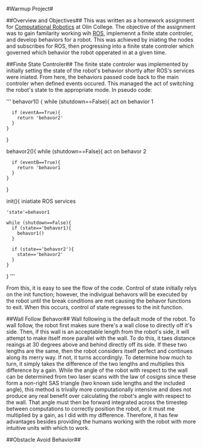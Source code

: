 #Warmup Project#

##Overview and Objectives##
This was written as a homework assignment for [Computational Robotics](https://sites.google.com/site/comprobofall14/home) at Olin College. The objective of the assignment was to gain familarity working wih [ROS](http://www.ros.org/), implemennt a finite state controler, and develop behaviors for a robot. This was achieved by iniating the nodes and subscribes for ROS, then progressing into a finite state controler which governed which behavior the robot opperated in at a given time. 

##Finite State Controler##
The finite state controler was implemented by initially setting the state of the robot's behavior shortly after ROS's services were iniated. From here, the behaviors passed code back to the main controler when defined events occured. This managed the act of switching the robot's state to the appropriate mode. In pseudo code:

'''
  behavor1() {
    while (shutdown==False){
      act on behavior 1
      
      if (eventA==True){
        return 'behavor2'
      }
    }
  }
  
  behavor2(){
    while (shutdown==False){
      act on behavor 2
      
      if (eventB==True){
        return 'behavor1
      }
    }
  }
  
  init(){
    iniatiate ROS services
    
    'state'=behavor1
    
    while (shutdown==False){
      if (state=='behavor1){
        behavor1()
      }
      
      if (state=='behavor2'){
        state=='behavor2'
      }
    }
  }
'''

From this, it is easy to see the flow of the code. Control of state initially relys on the init function; however, the indivigual behavors will be executed by the robot until the break conditions are met causing the behavor functions to exit. When this occurs, control of state regresses to the init function. 

##Wall Follow Behavor##
Wall following is the default mode of the robot. To wall follow, the robot first makes sure there's a wall close to directly off it's side. Then, if this wall is an acceptable length from the robot's side, it will attempt to make itself more parallel with the wall. To do this, it taes distance reaings at 30 degrees above and behind directly off its side. If these two lengths are the same, then the robot considers itself perfect and continues along its merry way. If not, it turns accordingly. To determine how much to turn, it simply takes the difference of the two lengths and multiplies this difference by a gain. While the angle of the robot with respect to the wall can be determined from two laser scans with the law of cosigns since these form a non-right SAS triangle (two known side lengths and the included angle), this method is trivally more computationally intensive and does not produce any real benefit over calculating the robot's angle with respect to the wall. That angle must then be forward integrated across the timestep between computations to correctly position the robot, or it must me multiplied by a gain, as I did with my difference. Therefore, it has few advantages besides providing the humans working with the robot with more intuitive units with which to work.

##Obstacle Avoid Behavior##
